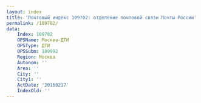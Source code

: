 ```yaml
---
layout: index
title: 'Почтовый индекс 109702: отделение почтовой связи Почты России'
permalink: /109702/
data:
    Index: 109702
    OPSName: Москва-ДТИ
    OPSType: ДТИ
    OPSSubm: 109992
    Region: Москва
    Autonom: ''
    Area: ''
    City: ''
    City1: ''
    ActDate: '20160217'
    IndexOld: ''
---
```

